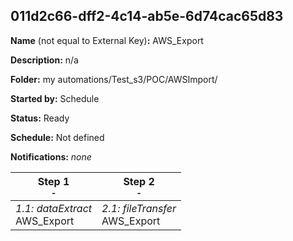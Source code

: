 ## 011d2c66-dff2-4c14-ab5e-6d74cac65d83

**Name** (not equal to External Key)**:** AWS_Export

**Description:** n/a

**Folder:** my automations/Test_s3/POC/AWSImport/

**Started by:** Schedule

**Status:** Ready

**Schedule:** Not defined

**Notifications:** _none_


| Step 1<br>_<small>-</small>_ | Step 2<br>_<small>-</small>_ |
| --- | --- |
| _1.1: dataExtract_<br>AWS_Export | _2.1: fileTransfer_<br>AWS_Export |
